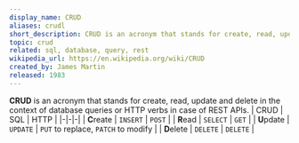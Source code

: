 ```yaml
---
display_name: CRUD
aliases: crudl
short_description: CRUD is an acronym that stands for create, read, update and delete as persistent storage operations.
topic: crud
related: sql, database, query, rest
wikipedia_url: https://en.wikipedia.org/wiki/CRUD
created_by: James Martin
released: 1983
---
```

**CRUD** is an acronym that stands for create, read, update and delete in the context of database queries or HTTP verbs in case of REST APIs.
| CRUD | SQL | HTTP |
|-|-|-|
| **C**reate | `INSERT` | `POST` |
| **R**ead | `SELECT` | `GET` |
| **U**pdate | `UPDATE` | `PUT` to replace, `PATCH` to modify |
| **D**elete | `DELETE` | `DELETE` |
